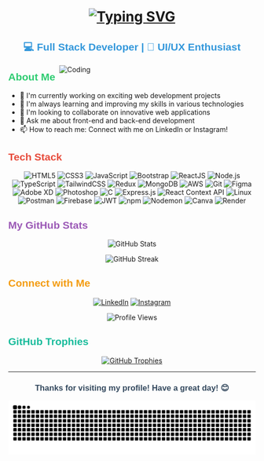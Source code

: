 

<h1 align="center">
  <a href="https://git.io/typing-svg"><img src="https://readme-typing-svg.herokuapp.com?font=Roboto&weight=700&size=35&duration=4000&pause=1000&color=3498DB&center=true&vCenter=true&width=500&height=70&lines=Hello%2C+I'm+Mohammed+Binyamin!;Welcome+to+my+GitHub+Profile!" alt="Typing SVG" /></a>
</h1>

<h2 align="center" style="font-family: 'Poppins', sans-serif; font-weight: 600; color: #3498db;">💻 Full Stack Developer | 🎨 UI/UX Enthusiast</h2>

<img align="right" alt="Coding" width="400" src="https://media.giphy.com/media/qgQUggAC3Pfv687qPC/giphy.gif">

<h2 align="left" style="font-family: 'Montserrat', sans-serif; font-weight: 600; color: #2ecc71;">About Me</h2>

- 🔭 I'm currently working on exciting web development projects
- 🌱 I'm always learning and improving my skills in various technologies
- 👯 I'm looking to collaborate on innovative web applications
- 💬 Ask me about front-end and back-end development
- 📫 How to reach me: Connect with me on LinkedIn or Instagram!

<h2 align="left" style="font-family: 'Montserrat', sans-serif; font-weight: 600; color: #e74c3c;">Tech Stack</h2>

<p align="center">
  <img src="https://img.shields.io/badge/HTML5-E34F26?style=for-the-badge&logo=html5&logoColor=white" alt="HTML5" />
  <img src="https://img.shields.io/badge/CSS3-1572B6?style=for-the-badge&logo=css3&logoColor=white" alt="CSS3" />
  <img src="https://img.shields.io/badge/JavaScript-F7DF1E?style=for-the-badge&logo=javascript&logoColor=black" alt="JavaScript" />
  <img src="https://img.shields.io/badge/Bootstrap-563D7C?style=for-the-badge&logo=bootstrap&logoColor=white" alt="Bootstrap" />
  <img src="https://img.shields.io/badge/React-20232A?style=for-the-badge&logo=react&logoColor=61DAFB" alt="ReactJS" />
  <img src="https://img.shields.io/badge/Node.js-43853D?style=for-the-badge&logo=node.js&logoColor=white" alt="Node.js" />
  <img src="https://img.shields.io/badge/TypeScript-007ACC?style=for-the-badge&logo=typescript&logoColor=white" alt="TypeScript" />
  <img src="https://img.shields.io/badge/Tailwind_CSS-38B2AC?style=for-the-badge&logo=tailwind-css&logoColor=white" alt="TailwindCSS" />
  <img src="https://img.shields.io/badge/Redux-593D88?style=for-the-badge&logo=redux&logoColor=white" alt="Redux" />
  <img src="https://img.shields.io/badge/MongoDB-4EA94B?style=for-the-badge&logo=mongodb&logoColor=white" alt="MongoDB" />
  <img src="https://img.shields.io/badge/Amazon_AWS-232F3E?style=for-the-badge&logo=amazon-aws&logoColor=white" alt="AWS" />
  <img src="https://img.shields.io/badge/GIT-E44C30?style=for-the-badge&logo=git&logoColor=white" alt="Git" />
  <img src="https://img.shields.io/badge/Figma-F24E1E?style=for-the-badge&logo=figma&logoColor=white" alt="Figma" />
  <img src="https://img.shields.io/badge/Adobe%20XD-470137?style=for-the-badge&logo=Adobe%20XD&logoColor=#FF61F6" alt="Adobe XD" />
  <img src="https://img.shields.io/badge/Adobe%20Photoshop-31A8FF?style=for-the-badge&logo=Adobe%20Photoshop&logoColor=black" alt="Photoshop" />
  <img src="https://img.shields.io/badge/C-00599C?style=for-the-badge&logo=c&logoColor=white" alt="C" />
   <img src="https://img.shields.io/badge/Express.js-000000?style=for-the-badge&logo=express&logoColor=white" alt="Express.js" />
    <img src="https://img.shields.io/badge/React_Context_API-61DAFB?style=for-the-badge&logo=react&logoColor=black" alt="React Context API" />
  <img src="https://img.shields.io/badge/Linux-FCC624?style=for-the-badge&logo=linux&logoColor=black" alt="Linux" />
   <img src="https://img.shields.io/badge/Postman-FF6C37?style=for-the-badge&logo=Postman&logoColor=white" alt="Postman" />
  <img src="https://img.shields.io/badge/Firebase-FFCA28?style=for-the-badge&logo=firebase&logoColor=black" alt="Firebase" />
  <img src="https://img.shields.io/badge/JWT-000000?style=for-the-badge&logo=JSON%20web%20tokens&logoColor=white" alt="JWT" />
<img src="https://img.shields.io/badge/npm-CB3837?style=for-the-badge&logo=npm&logoColor=white" alt="npm" />
  <img src="https://img.shields.io/badge/Nodemon-76D04B?style=for-the-badge&logo=nodemon&logoColor=white" alt="Nodemon" />
  <img src="https://img.shields.io/badge/Canva-%2300C4CC.svg?&style=for-the-badge&logo=Canva&logoColor=white" alt="Canva" />
  <img src="https://img.shields.io/badge/Render-46E3B7?style=for-the-badge&logo=render&logoColor=white" alt="Render" />
</p>

<h2 align="left" style="font-family: 'Montserrat', sans-serif; font-weight: 600; color: #9b59b6;">My GitHub Stats</h2>

<p align="center">
  <img src="https://github-readme-stats.vercel.app/api?username=Binyam888&show_icons=true&theme=radical" alt="GitHub Stats" />
</p>

<p align="center">
  <img src="https://github-readme-streak-stats.herokuapp.com/?user=Binyam888&theme=radical" alt="GitHub Streak" />
</p>

<h2 align="left" style="font-family: 'Montserrat', sans-serif; font-weight: 600; color: #f39c12;">Connect with Me</h2>

<p align="center">
  <a href="https://linkedin.com/in/mohammedbinyamin"><img src="https://img.shields.io/badge/LinkedIn-0077B5?style=for-the-badge&logo=linkedin&logoColor=white" alt="LinkedIn" /></a>
  <a href="https://instagram.com/bm_mohd"><img src="https://img.shields.io/badge/Instagram-E4405F?style=for-the-badge&logo=instagram&logoColor=white" alt="Instagram" /></a>
</p>

<p align="center">
  <img src="https://komarev.com/ghpvc/?username=Binyam888&color=blueviolet" alt="Profile Views" />
</p>

<h2 align="left" style="font-family: 'Montserrat', sans-serif; font-weight: 600; color: #1abc9c;">GitHub Trophies</h2>

<p align="center">
  <a href="https://github.com/ryo-ma/github-profile-trophy">
    <img src="https://github-profile-trophy.vercel.app/?username=Binyam888&theme=darkhub&no-frame=true&margin-w=15&margin-h=15" alt="GitHub Trophies" />
  </a>
</p>

---

<h3 align="center" style="font-family: 'Raleway', sans-serif; color: #34495e;">Thanks for visiting my profile! Have a great day! 😊</h3>

![](https://github.com/BEPb/BEPb/raw/output/github-contribution-grid-snake.svg)
